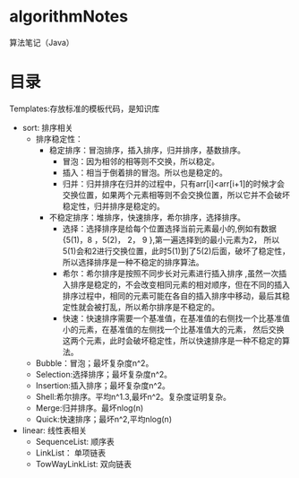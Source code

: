 # algorithmNotes
算法笔记（Java）

# 目录
Templates:存放标准的模板代码，是知识库
- sort: 排序相关
  - 排序稳定性：
    - 稳定排序：冒泡排序，插入排序，归并排序，基数排序。
      - 冒泡：因为相邻的相等则不交换，所以稳定。
      - 插入：相当于倒着排的冒泡。所以也是稳定的。
      - 归并：归并排序在归并的过程中，只有arr[i]<arr[i+1]的时候才会交换位置，如果两个元素相等则不会交换位置，所以它并不会破坏稳定性，归并排序是稳定的。
    - 不稳定排序：堆排序，快速排序，希尔排序，选择排序。
      - 选择：选择排序是给每个位置选择当前元素最小的,例如有数据{5(1)，8 ，5(2)， 2， 9 },第一遍选择到的最小元素为2， 所以5(1)会和2进行交换位置，此时5(1)到了5(2)后面，破坏了稳定性，所以选择排序是一种不稳定的排序算法。
      - 希尔：希尔排序是按照不同步长对元素进行插入排序  ,虽然一次插入排序是稳定的，不会改变相同元素的相对顺序，但在不同的插入排序过程中，相同的元素可能在各自的插入排序中移动，最后其稳定性就会被打乱，所以希尔排序是不稳定的。
      - 快速：快速排序需要一个基准值，在基准值的右侧找一个比基准值小的元素，在基准值的左侧找一个比基准值大的元素，  然后交换这两个元素，此时会破坏稳定性，所以快速排序是一种不稳定的算法。
  - Bubble：冒泡；最坏复杂度n^2。
  - Selection:选择排序；最坏复杂度n^2。
  - Insertion:插入排序；最坏复杂度n^2。
  - Shell:希尔排序。平均n^1.3,最坏n^2。复杂度证明复杂。
  - Merge:归并排序。最坏nlog(n)
  - Quick:快速排序；最坏n^2,平均nlog(n)
- linear: 线性表相关
  - SequenceList: 顺序表
  - LinkList： 单项链表
  - TowWayLinkList: 双向链表